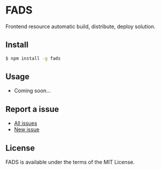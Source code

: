 FADS
===

Frontend resource automatic build, distribute, deploy solution.

## Install

```bash
$ npm install -g fads
```

## Usage

- Coming soon...

## Report a issue

* [All issues](https://github.com/fadjs/fad/issues)
* [New issue](https://github.com/fadjs/fad/issues/new)

## License

FADS is available under the terms of the MIT License.
